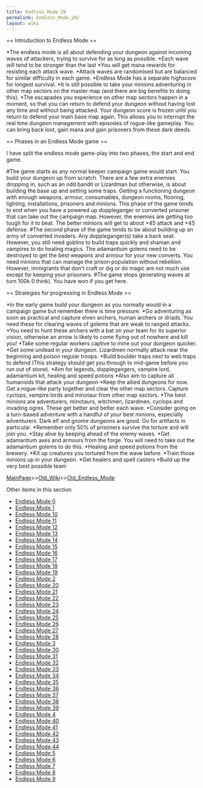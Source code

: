 ```yaml
---
title: Endless Mode 29
permalink: Endless_Mode_29/
layout: wiki
---
```

== Introduction to Endless Mode ==

*The endless mode is all about defending your dungeon against incoming waves of attackers, trying to survive for as long as possible.
*Each wave will tend to be stronger than the last
*You will get mana rewards for resisting each attack wave.
*Attack waves are randomised but are balanced for similar difficulty in each game.
*Endless Mode has a separate highscore for longest survival.
*It is still possible to take your minions adventuring in other map sectors on the master map (and there are big benefits to doing this).
*The escapades you experience on other map sectors happen in a moment, so that you can return to defend your dungeon without having lost any time and without being attacked. Your dungeon score is frozen until you return to defend your main base map again. This allows you to interrupt the real time dungeon management with episodes of rogue-like gameplay. You can bring back loot, gain mana and gain prisoners from these dark deeds.

== Phases in an Endless Mode game ==

I have split the endless mode game-play into two phases, the start and end game.

#The game starts as any normal keeper campaign game would start. You build your dungeon up from scratch. There are a few extra enemies dropping in, such as an odd bandit or Lizardman but otherwise, is about building the base up and setting some traps. Getting a functioning dungeon with enough weapons, armour, consumables, dungeon rooms, flooring, lighting, installations, prisoners and minions. This phase of the game tends to end when you have a powered up doppleganger or converted prisoner that can take out the campaign map. However, the enemies are getting too tough for it to beat. The better minions will get to about +45 attack and +45 defense.
#The second phase of the game tends to be about building up an army of converted invaders. Any doppleganger(s) take a back seat. However, you still need goblins to build traps quickly and shaman and vampires to do healing magics. The adamantium golems need to be destroyed to get the best weapons and armour for your new converts. You need minions that can manage the prison population without rebellion. However, immigrants that don't craft or dig or do magic are not much use except for keeping your prisoners.
#The game stops generating waves at turn 100k (I think). You have won if you get here.

== Strategies for progressing in Endless Mode ==

*In the early game build your dungeon as you normally would in a campaign game but remember there is time pressure.
*Go adventuring as soon as practical and capture elven archers, human archers or driads. You need these for clearing waves of golems that are weak to ranged attacks.
*You need to hunt these archers with a bat on your team for its superior vision, otherwise an arrow is likely to come flying out of nowhere and kill you!
*Take some regular workers captive to mine out your dungeon quicker.
*Get some undead in your dungeon. Lizardmen normally attack near the beginning and poison regular troops.
*Build boulder traps next to web traps to defend (This strategy should get you through to mid-game before you run out of stone).
*Aim for legends, dopplegangers, vampire lord, adamantium kit, healing and speed potions
*Also aim to capture all humanoids that attack your dungeon
*Keep the allied dungeons for now. Get a rogue-like party together and clear the other map sectors. Capture cyclops, vampire lords and minotaur from other map sectors.
*The best minions are adventurers, minotaurs, witchmen, lizardmen, cyclops and invading ogres. These get better and better each wave.
*Consider going on a turn-based adventure with a handful of your best minions, especially adventurers. Dark elf and gnome dungeons are good. Go for artifacts in particular.
*Remember only 50% of prisoners survive the torture and will join you.
*Stay alive by keeping ahead of the enemy waves.
*Get adamantium axes and armours from the forge. You will need to take out the adamantium golems to do this.
*Healing and speed potions from the brewery.
*Kit up creatures you tortured from the wave before.
*Train those minions up in your dungeon.
*Get healers and spell casters
*Build up the very best possible team

[MainPage](/keeperrl_wiki/ "wikilink")>>[Old_Wiki](/keeperrl_wiki/Old_Wiki "wikilink")>>[Old_Endless_Mode](/keeperrl_wiki/Old_Endless_Mode "wikilink")

Other items in this section
-    [Endless Mode 0](/keeperrl_wiki/Endless_Mode_0 "wikilink")
-    [Endless Mode 1](/keeperrl_wiki/Endless_Mode_1 "wikilink")
-    [Endless Mode 10](/keeperrl_wiki/Endless_Mode_10 "wikilink")
-    [Endless Mode 11](/keeperrl_wiki/Endless_Mode_11 "wikilink")
-    [Endless Mode 12](/keeperrl_wiki/Endless_Mode_12 "wikilink")
-    [Endless Mode 13](/keeperrl_wiki/Endless_Mode_13 "wikilink")
-    [Endless Mode 14](/keeperrl_wiki/Endless_Mode_14 "wikilink")
-    [Endless Mode 15](/keeperrl_wiki/Endless_Mode_15 "wikilink")
-    [Endless Mode 16](/keeperrl_wiki/Endless_Mode_16 "wikilink")
-    [Endless Mode 17](/keeperrl_wiki/Endless_Mode_17 "wikilink")
-    [Endless Mode 18](/keeperrl_wiki/Endless_Mode_18 "wikilink")
-    [Endless Mode 19](/keeperrl_wiki/Endless_Mode_19 "wikilink")
-    [Endless Mode 2](/keeperrl_wiki/Endless_Mode_2 "wikilink")
-    [Endless Mode 20](/keeperrl_wiki/Endless_Mode_20 "wikilink")
-    [Endless Mode 21](/keeperrl_wiki/Endless_Mode_21 "wikilink")
-    [Endless Mode 22](/keeperrl_wiki/Endless_Mode_22 "wikilink")
-    [Endless Mode 23](/keeperrl_wiki/Endless_Mode_23 "wikilink")
-    [Endless Mode 24](/keeperrl_wiki/Endless_Mode_24 "wikilink")
-    [Endless Mode 25](/keeperrl_wiki/Endless_Mode_25 "wikilink")
-    [Endless Mode 26](/keeperrl_wiki/Endless_Mode_26 "wikilink")
-    [Endless Mode 27](/keeperrl_wiki/Endless_Mode_27 "wikilink")
-    [Endless Mode 28](/keeperrl_wiki/Endless_Mode_28 "wikilink")
-    [Endless Mode 3](/keeperrl_wiki/Endless_Mode_3 "wikilink")
-    [Endless Mode 30](/keeperrl_wiki/Endless_Mode_30 "wikilink")
-    [Endless Mode 31](/keeperrl_wiki/Endless_Mode_31 "wikilink")
-    [Endless Mode 32](/keeperrl_wiki/Endless_Mode_32 "wikilink")
-    [Endless Mode 33](/keeperrl_wiki/Endless_Mode_33 "wikilink")
-    [Endless Mode 34](/keeperrl_wiki/Endless_Mode_34 "wikilink")
-    [Endless Mode 35](/keeperrl_wiki/Endless_Mode_35 "wikilink")
-    [Endless Mode 36](/keeperrl_wiki/Endless_Mode_36 "wikilink")
-    [Endless Mode 37](/keeperrl_wiki/Endless_Mode_37 "wikilink")
-    [Endless Mode 38](/keeperrl_wiki/Endless_Mode_38 "wikilink")
-    [Endless Mode 39](/keeperrl_wiki/Endless_Mode_39 "wikilink")
-    [Endless Mode 4](/keeperrl_wiki/Endless_Mode_4 "wikilink")
-    [Endless Mode 40](/keeperrl_wiki/Endless_Mode_40 "wikilink")
-    [Endless Mode 41](/keeperrl_wiki/Endless_Mode_41 "wikilink")
-    [Endless Mode 42](/keeperrl_wiki/Endless_Mode_42 "wikilink")
-    [Endless Mode 43](/keeperrl_wiki/Endless_Mode_43 "wikilink")
-    [Endless Mode 44](/keeperrl_wiki/Endless_Mode_44 "wikilink")
-    [Endless Mode 5](/keeperrl_wiki/Endless_Mode_5 "wikilink")
-    [Endless Mode 6](/keeperrl_wiki/Endless_Mode_6 "wikilink")
-    [Endless Mode 7](/keeperrl_wiki/Endless_Mode_7 "wikilink")
-    [Endless Mode 8](/keeperrl_wiki/Endless_Mode_8 "wikilink")
-    [Endless Mode 9](/keeperrl_wiki/Endless_Mode_9 "wikilink")
